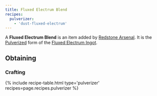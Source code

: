 ```yaml
--- 
title: Fluxed Electrum Blend
recipes: 
  pulverizer: 
    - 'dust-fluxed-electrum'
--- 
```


A **Fluxed Electrum Blend** is an item added by [Redstone Arsenal](/docs/redstone-arsenal/). It is the [Pulverized](/docs/thermal-expansion/machines/pulverizer/) form of the [Fluxed Electrum Ingot](/docs/redstone-arsenal/materials/fluxed-electrum-ingot).

Obtaining
---------

### Crafting
{% include recipe-table.html type='pulverizer' recipes=page.recipes.pulverizer %}